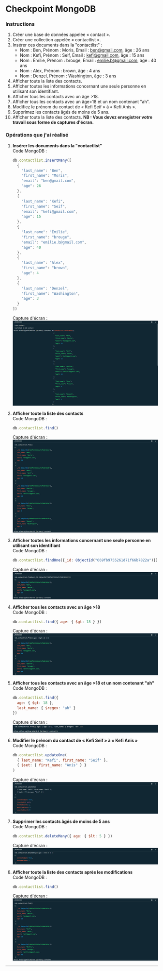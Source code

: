 # Checkpoint MongoDB

### Instructions

1. Créer une base de données appelée « contact ».
2. Créer une collection appelée « contactlist ».
3. Insérer ces documents dans la "contactlist" :
    - Nom : Ben, Prénom : Moris, Email : ben@gmail.com, âge : 26 ans
    - Nom : Kefi, Prénom : Seif, Email : kefi@gmail.com, âge : 15 ans
    - Nom : Emilie, Prénom : brouge, Email : emilie.b@gmail.com, âge : 40 ans
    - Nom : Alex, Prénom : brown, âge : 4 ans
    - Nom : Denzel, Prénom : Washington, âge : 3 ans
4. Afficher toute la liste des contacts.
5. Afficher toutes les informations concernant une seule personne en utilisant son identifiant.
6. Afficher tous les contacts avec un âge >18.
7. Afficher tous les contacts avec un âge>18 et un nom contenant "ah".
8. Modifiez le prénom du contact de « Kefi Seif » à « Kefi Anis ».
9. Supprimez les contacts âgés de moins de 5 ans.
10. Afficher toute la liste des contacts.
**NB : Vous devez enregistrer votre travail sous forme de captures d'écran.**

### Opérations que j'ai réalisé

1. **Insérer les documents dans la "contactlist"**  
   Code MongoDB :
   ```jsx
   db.contactlist.insertMany([
     {
       "last_name": "Ben",
       "first_name": "Moris",
       "email": "ben@gmail.com",
       "age": 26
     },
     {
       "last_name": "Kefi",
       "first_name": "Seif",
       "email": "kefi@gmail.com",
       "age": 15
     },
     {
       "last_name": "Emilie",
       "first_name": "brouge",
       "email": "emilie.b@gmail.com",
       "age": 40
     },
     {
       "last_name": "Alex",
       "first_name": "brown",
       "age": 4
     },
     {
       "last_name": "Denzel",
       "first_name": "Washington",
       "age": 3
     }
   ])
   ```
   Capture d'écran :
   ![Capture d'écran 2-a](MongoDB/screenshot_2-a.png)

2. **Afficher toute la liste des contacts**  
   Code MongoDB :
   ```jsx
   db.contactlist.find()
   ```
   Capture d'écran :
   ![Capture d'écran 3](MongoDB/screenshot_3.png)

3. **Afficher toutes les informations concernant une seule personne en utilisant son identifiant**  
   Code MongoDB :
   ```jsx
   db.contactlist.findOne({_id: ObjectId("669fb9755261d71f66b7822a")})
   ```
   Capture d'écran :
   ![Capture d'écran 4](MongoDB/screenshot_4.png)

4. **Afficher tous les contacts avec un âge >18**  
   Code MongoDB :
   ```jsx
   db.contactlist.find({ age: { $gt: 18 } })
   ```
   Capture d'écran :
   ![Capture d'écran 5](MongoDB/screenshot_5.png)

5. **Afficher tous les contacts avec un âge >18 et un nom contenant "ah"**  
   Code MongoDB :
   ```jsx
   db.contactlist.find({ 
     age: { $gt: 18 },
     last_name: { $regex: "ah" }
   })
   ```
   Capture d'écran :
   ![Capture d'écran 6](MongoDB/screenshot_6.png)

6. **Modifier le prénom du contact de « Kefi Seif » à « Kefi Anis »**  
   Code MongoDB :
   ```jsx
   db.contactlist.updateOne(
     { last_name: "Kefi", first_name: "Seif" },
     { $set: { first_name: "Anis" } }
   ) 
   ```
   Capture d'écran :
   ![Capture d'écran 7](MongoDB/screenshot_7.png)

7. **Supprimer les contacts âgés de moins de 5 ans**  
   Code MongoDB :
   ```jsx
   db.contactlist.deleteMany({ age: { $lt: 5 } })
   ```
   Capture d'écran :
   ![Capture d'écran 8](MongoDB/screenshot_8.png)

8. **Afficher toute la liste des contacts après les modifications**  
   Code MongoDB :
   ```jsx
   db.contactlist.find()
   ```
   Capture d'écran :
   ![Capture d'écran 9](MongoDB/screenshot_9.png)

---
